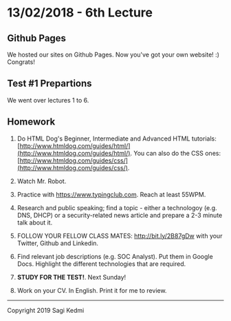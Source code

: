 # 13/02/2018 - 6th Lecture

## Github Pages

We hosted our sites on Github Pages. Now you've got your own website! :) Congrats!

## Test #1 Prepartions

We went over lectures 1 to 6.

## Homework

1. Do HTML Dog's Beginner, Intermediate and Advanced HTML tutorials: [http://www.htmldog.com/guides/html/](http://www.htmldog.com/guides/html/).
You can also do the CSS ones: [http://www.htmldog.com/guides/css/](http://www.htmldog.com/guides/css/).

2. Watch Mr. Robot.

3. Practice with https://www.typingclub.com. Reach at least 55WPM.

4. Research and public speaking; find a topic - either a technologoy (e.g. DNS, DHCP)
or a security-related news article and prepare a 2-3 minute talk about it.

5. FOLLOW YOUR FELLOW CLASS MATES: http://bit.ly/2B87gDw with your Twitter, Github and Linkedin.

6. Find relevant job descriptions (e.g. SOC Analyst). Put them in Google Docs.
Highlight the different technologies that are required.

7. **STUDY FOR THE TEST!**. Next Sunday!

8. Work on your CV. In English. Print it for me to review.

<hr>
Copyright 2019 Sagi Kedmi
